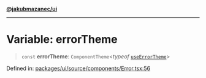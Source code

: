 [**@jakubmazanec/ui**](../README.md)

---

# Variable: errorTheme

> `const` **errorTheme**: `ComponentTheme`\<_typeof_
> [`useErrorTheme`](../functions/useErrorTheme.md)\>

Defined in:
[packages/ui/source/components/Error.tsx:56](https://github.com/jakubmazanec/tools/blob/f779e75b9ef98389e12e52575295bd1ef364daca/packages/ui/source/components/Error.tsx#L56)
